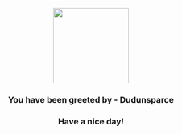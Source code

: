 <p align="center">
            <img src="None" width="150" height="150">
          </p>
          <h3 align="center">You have been greeted by - <b>Dudunsparce</b></h3>
          <h3 align="center">Have a nice day!</h3>
        
